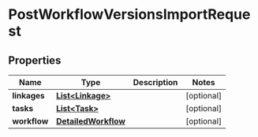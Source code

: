 

# PostWorkflowVersionsImportRequest


## Properties

| Name | Type | Description | Notes |
|------------ | ------------- | ------------- | -------------|
|**linkages** | [**List&lt;Linkage&gt;**](Linkage.md) |  |  [optional] |
|**tasks** | [**List&lt;Task&gt;**](Task.md) |  |  [optional] |
|**workflow** | [**DetailedWorkflow**](DetailedWorkflow.md) |  |  [optional] |



